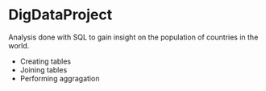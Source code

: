 # DigDataProject
Analysis done with SQL to gain insight on the  population of countries in the world.
* Creating tables
* Joining tables
* Performing aggragation
